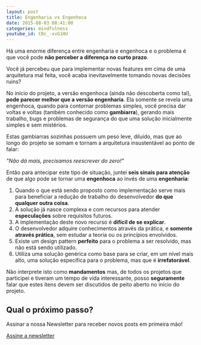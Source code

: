 ```yaml
---
layout: post
title: Engenharia vs Engenhoca
date: 2015-08-03 08:41:00
categories: mindfulness
youtube_id: C0c_-xvG1HU
---
```


Há uma enorme diferença entre engenharia e engenhoca e o problema é que você pode **não perceber a diferença no curto prazo**.

<div class="post-impact-1">
    <p>Você já percebeu que para implementar novas features em cima de uma arquitetura mal feita, você acaba inevitavelmente tomando novas decisões ruins?</p>
</div>

No início do projeto, a versão engenhoca (ainda não descoberta como tal), **pode parecer melhor que a versão engenharia**. Ela somente se revela uma engenhoca, quando para contornar problemas simples, você precisa dar voltas e voltas (também conhecido como **gambiarra**), gerando mais trabalho, bugs e problemas de segurança do que uma solução inicialmente simples e sem mistérios.

Estas gambiarras sozinhas possuem um peso leve, diluído, mas que ao longo do projeto se somam e tornam a arquitetura insustentável ao ponto de falar:

<div class="post-impact-1">
    <p><i>"Não dá mais, precisamos reescrever do zero!"</i></p>
</div>


Então para antecipar este tipo de situação, juntei **seis sinais para atenção** de que algo pode se tornar uma **engenhoca** ao invés de uma **engenharia**:

1. Quando o que está sendo proposto como implementação serve mais para beneficiar a redução de trabalho do desenvolvedor **do que qualquer outra coisa**.
2. A solução já nasce complexa e com recursos para atender **especulações** sobre requisitos futuros.
3. A implementação deste novo recurso é **difícil de se explicar**.
4. O desenvolvedor adquire conhecimentos através da prática, e **somente através prática**, sem estudar a teoria ou os princípios envolvidos.
5. Existe um design pattern **perfeito** para o problema a ser resolvido, mas não está sendo utilizado.
6. Utiliza uma solução genérica como base para se criar, em um nível mais alto, uma solução específica para o problema, mas que é **irrefatorável**.

Não interprete isto como **mandamentos** mas, de todos os projetos que participei e tiveram um tempo de vida interessante, posso **seguramente** falar que estes itens devem ser discutidos de peito aberto no início do projeto.

## Qual o próximo passo?

Assinar a nossa Newsletter para receber novos posts em primeira mão!

<div class="margin-top--2">
  <a class="button button-border button-medium" href="#newsletter">
    Assine a newsletter
  </a>
</div>
